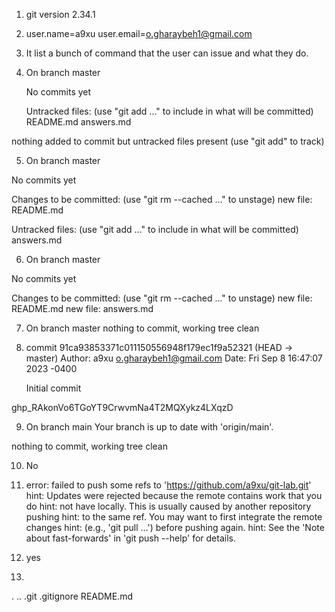 1. git version 2.34.1

2.  user.name=a9xu
    user.email=o.gharaybeh1@gmail.com


3. It list a bunch of command that the user can issue and what they do.

4. On branch master

    No commits yet

    Untracked files:
        (use "git add <file>..." to include in what will be committed)
    	README.md
	    answers.md

nothing added to commit but untracked files present (use "git add" to track)




5. On branch master

No commits yet

Changes to be committed:
  (use "git rm --cached <file>..." to unstage)
	new file:   README.md

Untracked files:
  (use "git add <file>..." to include in what will be committed)
	answers.md





6. On branch master

No commits yet

Changes to be committed:
  (use "git rm --cached <file>..." to unstage)
	new file:   README.md
	new file:   answers.md





7. On branch master
nothing to commit, working tree clean






8. commit 91ca93853371c011150556948f179ec1f9a52321 (HEAD -> master)
Author: a9xu <o.gharaybeh1@gmail.com>
Date:   Fri Sep 8 16:47:07 2023 -0400

    Initial commit




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


9. On branch main
Your branch is up to date with 'origin/main'.

nothing to commit, working tree clean




10. No




11. error: failed to push some refs to 'https://github.com/a9xu/git-lab.git'
hint: Updates were rejected because the remote contains work that you do
hint: not have locally. This is usually caused by another repository pushing
hint: to the same ref. You may want to first integrate the remote changes
hint: (e.g., 'git pull ...') before pushing again.
hint: See the 'Note about fast-forwards' in 'git push --help' for details.



12. yes


13. 
 .  ..  .git  .gitignore  README.md

 
